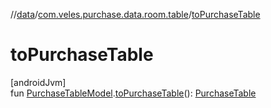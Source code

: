 //[data](../../index.md)/[com.veles.purchase.data.room.table](index.md)/[toPurchaseTable](to-purchase-table.md)

# toPurchaseTable

[androidJvm]\
fun [PurchaseTableModel](../../../domain/domain/com.veles.purchase.domain.model.purchase/-purchase-table-model/index.md).[toPurchaseTable](to-purchase-table.md)(): [PurchaseTable](-purchase-table/index.md)
